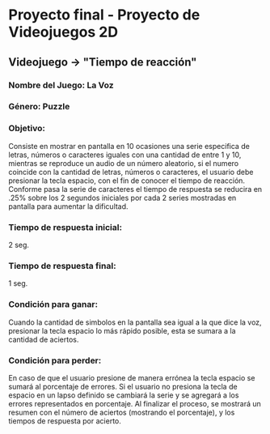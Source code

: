 # Proyecto final - Proyecto de Videojuegos 2D
## Videojuego -> "Tiempo de reacción"

### Nombre del Juego: La Voz
### Género: Puzzle
### Objetivo:
Consiste en mostrar en pantalla en 10 ocasiones una serie especifica de letras, números o caracteres iguales con una cantidad de entre 1 y 10, mientras se reproduce un audio de un número aleatorio, si el numero coincide con la cantidad de letras, números o caracteres, el usuario debe presionar la tecla espacio, con el fin de conocer el tiempo de reacción. Conforme pasa la serie de caracteres el tiempo de respuesta se reducira en .25% sobre los 2 segundos iniciales por cada 2 series mostradas en pantalla para aumentar la dificultad.

### Tiempo de respuesta inicial:
2 seg.
### Tiempo de respuesta final:
1 seg.

### Condición para ganar: 
Cuando la cantidad de simbolos en la pantalla sea igual a la que dice la voz, presionar la tecla espacio lo más rápido posible, esta se sumara a la cantidad de aciertos.
### Condición para perder:
En caso de que el usuario presione de manera errónea la tecla espacio se sumará al porcentaje de errores. Si el usuario no presiona la tecla de espacio en un lapso definido se cambiará la serie y se agregará a los errores representados en porcentaje.
Al finalizar el proceso, se mostrará un resumen con el número de aciertos (mostrando el porcentaje), y los tiempos de respuesta por acierto.
